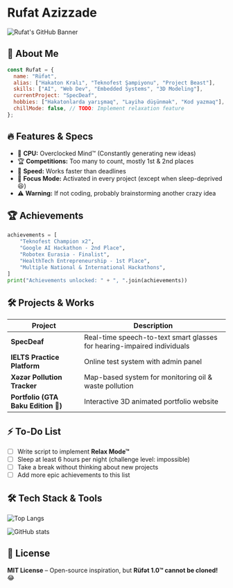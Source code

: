 # Rufat Azizzade

![Rufat's GitHub Banner](https://fakeimg.pl/1000x300/007bff/ffffff?text=HACKATHON+MANIAC)

## 🚀 About Me

```js
const Rufat = {
  name: "Rüfət",
  alias: ["Hakaton Kralı", "Teknofest Şampiyonu", "Project Beast"],
  skills: ["AI", "Web Dev", "Embedded Systems", "3D Modeling"],
  currentProject: "SpecDeaf",
  hobbies: ["Hakatonlarda yarışmaq", "Layihə düşünmək", "Kod yazmaq"],
  chillMode: false, // TODO: Implement relaxation feature
};
```

## 🔥 Features & Specs
- 🧠 **CPU:** Overclocked Mind™ (Constantly generating new ideas)
- 🏆 **Competitions:** Too many to count, mostly 1st & 2nd places
- 🚀 **Speed:** Works faster than deadlines
- 🎯 **Focus Mode:** Activated in every project (except when sleep-deprived 😆)
- ⚠️ **Warning:** If not coding, probably brainstorming another crazy idea

## 🏆 Achievements
```py
achievements = [
    "Teknofest Champion x2",
    "Google AI Hackathon - 2nd Place",
    "Robotex Eurasia - Finalist",
    "HealthTech Entrepreneurship - 1st Place",
    "Multiple National & International Hackathons",
]
print("Achievements unlocked: " + ", ".join(achievements))
```

## 🛠️ Projects & Works
| Project | Description |
|---------|------------|
| **SpecDeaf** | Real-time speech-to-text smart glasses for hearing-impaired individuals |
| **IELTS Practice Platform** | Online test system with admin panel |
| **Xəzər Pollution Tracker** | Map-based system for monitoring oil & waste pollution |
| **Portfolio (GTA Baku Edition 🤣)** | Interactive 3D animated portfolio website |

## ⚡ To-Do List
- [ ] Write script to implement **Relax Mode™**
- [ ] Sleep at least 6 hours per night (challenge level: impossible)
- [ ] Take a break without thinking about new projects
- [ ] Add more epic achievements to this list

## 🛠️ Tech Stack & Tools
![Top Langs](https://github-readme-stats.vercel.app/api/top-langs/?username=npxtoxicc&layout=compact&theme=radical)

![GitHub stats](https://github-readme-stats.vercel.app/api?username=npxtoxicc&show_icons=true&theme=radical)

## 📝 License
**MIT License** – Open-source inspiration, but **Rüfət 1.0™ cannot be cloned!** 😂
